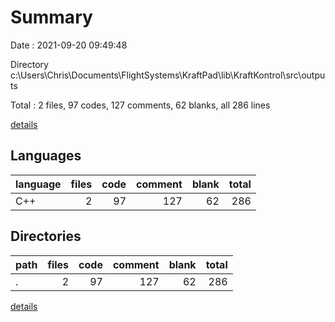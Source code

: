 # Summary

Date : 2021-09-20 09:49:48

Directory c:\Users\Chris\Documents\FlightSystems\KraftPad\lib\KraftKontrol\src\outputs

Total : 2 files,  97 codes, 127 comments, 62 blanks, all 286 lines

[details](details.md)

## Languages
| language | files | code | comment | blank | total |
| :--- | ---: | ---: | ---: | ---: | ---: |
| C++ | 2 | 97 | 127 | 62 | 286 |

## Directories
| path | files | code | comment | blank | total |
| :--- | ---: | ---: | ---: | ---: | ---: |
| . | 2 | 97 | 127 | 62 | 286 |

[details](details.md)